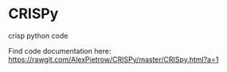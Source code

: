 # CRISPy
crisp python code

Find code documentation here: https://rawgit.com/AlexPietrow/CRISPy/master/CRISpy.html?a=1
